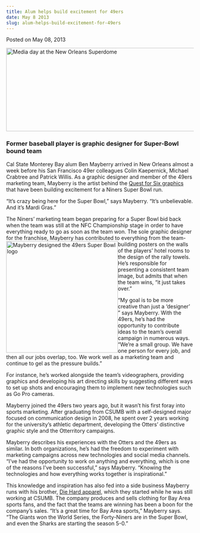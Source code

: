 ```yaml
---
title: Alum helps build excitement for 49ers
date: May 8 2013
slug: alum-helps-build-excitement-for-49ers
---
```





<span class="date">Posted on May 08, 2013    </span>
<p><img alt="Media day at the New Orleans Superdome" src="http://news.csumb.edu/sites/default/files/65/attachments/news/images/media_day_small.jpg" style="width:550px; height:224px"/></p>
<h3>Former baseball player is graphic designer for Super-Bowl bound
team</h3>
<p>Cal State Monterey Bay alum Ben Mayberry arrived in New Orleans
almost a week before his San Francisco 49er colleagues Colin
Kaepernick, Michael Crabtree and Patrick Willis. As a graphic
designer and member of the 49ers marketing team, Mayberry is the
artist behind the <a href="http://instagram.com/49dzn" rel="nofollow">Quest for Six graphics</a> that have been building
excitement for a Niners Super Bowl run.</p>
<p>&#x201C;It&#x2019;s crazy being here for the Super Bowl,&#x201D; says Mayberry. &#x201C;It&#x2019;s
unbelievable. And it&#x2019;s Mardi Gras.&#x201D;</p>
<p>The Niners&#x2019; marketing team began preparing for a Super Bowl bid
back when the team was still at the NFC Championship stage in order
to have everything ready to go as soon as the team won. The sole
graphic designer for the franchise, Mayberry has contributed to
everything from the team-<img alt="Mayberry designed the 49ers Super Bowl logo" src="http://news.csumb.edu/sites/default/files/65/attachments/news/images/quest_for_six.jpg" style="float:left; width:300px; height:300px">building posters on
the walls of the players&#x2019; hotel rooms to the design of the rally
towels. He&#x2019;s responsible for presenting a consistent team image,
but admits that when the team wins, &#x201C;it just takes over.&#x201D;</img></p>
<p>&#x201C;My goal is to be more creative than just a &#x2018;designer&#x2019; &#x201D; says
Mayberry. With the 49ers, he&#x2019;s had the opportunity to contribute
ideas to the team&#x2019;s overall campaign in numerous ways. &#x201C;We&#x2019;re a
small group. We have one person for every job, and then all our
jobs overlap, too. We work well as a marketing team and continue to
gel as the pressure builds.&#x201D;</p>
<p>For instance, he&#x2019;s worked alongside the team&#x2019;s videographers,
providing graphics and developing his art directing skills by
suggesting different ways to set up shots and encouraging them to
implement new technologies such as Go Pro cameras.</p>
<p>Mayberry joined the 49ers two years ago, but it wasn&#x2019;t his first
foray into sports marketing. After graduating from CSUMB with a
self-designed major focused on communication design in 2008, he
spent over 2 years working for the university&#x2019;s athletic
department, developing the Otters&#x2019; distinctive graphic style and
the Otterritory campaigns.</p>
<p>Mayberry describes his experiences with the Otters and the 49ers
as similar. In both organizations, he&#x2019;s had the freedom to
experiment with marketing campaigns across new technologies and
social media channels. &#x201C;I&#x2019;ve had the opportunity to work on
anything and everything, which is one of the reasons I&#x2019;ve been
successful,&#x201D; says Mayberry. &#x201C;Knowing the technologies and how
everything works together is inspirational.&#x201D;</p>
<p>This knowledge and inspiration has also fed into a side business
Mayberry runs with his brother, <a href="http://www.diehard.co/" rel="nofollow">Die Hard apparel,</a> which they started while he
was still working at CSUMB. The company produces and sells clothing
for Bay Area sports fans, and the fact that the teams are winning
has been a boon for the company&#x2019;s sales. &#x201C;It&#x2019;s a great time for Bay
Area sports,&#x201D; Mayberry says. &#x201C;The Giants won the World Series, the
Forty-Niners are in the Super Bowl, and even the Sharks are
starting the season 5-0.&#x201D;<br>
&#xA0;</br></p>





